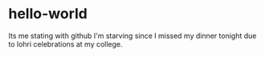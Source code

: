 # hello-world
Its me stating with github
I'm starving since I missed my dinner tonight due to lohri celebrations at my college.
